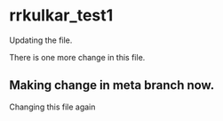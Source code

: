 # rrkulkar_test1

Updating the file.

There is one more change in this file.

## Making change in meta branch now. 

Changing this file again

